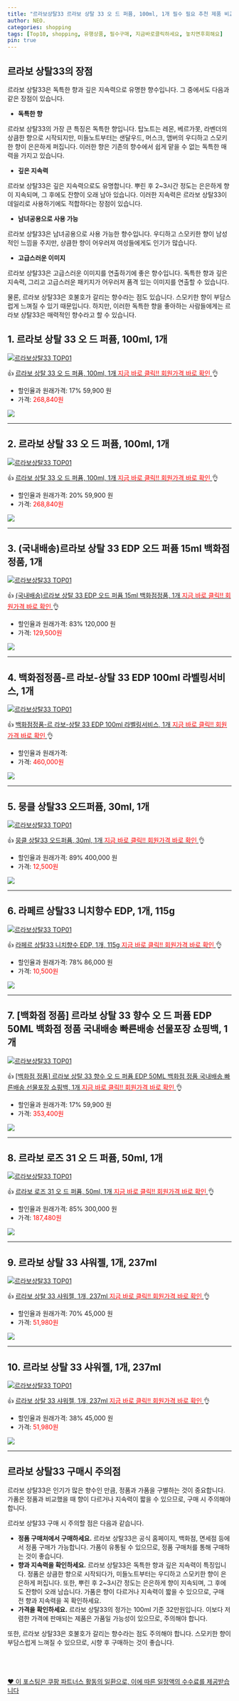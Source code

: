 ```yaml
---
title: "르라보상탈33 르라보 상탈 33 오 드 퍼퓸, 100ml, 1개 필수 필요 추천 제품 비교 최저 가격 비교 장점 구매 후기 구매평"
author: NEO.
categories: shopping
tags: [Top10, shopping, 유행상품, 필수구매, 지금바로클릭하세요, 놓치면후회해요]
pin: true
---
```

**<h2>르라보 상탈33의 장점</h2>**

르라보 상탈33은 독특한 향과 깊은 지속력으로 유명한 향수입니다. 그 중에서도 다음과 같은 장점이 있습니다.

* **독특한 향**

르라보 상탈33의 가장 큰 특징은 독특한 향입니다. 탑노트는 레몬, 베르가못, 라벤더의 상큼한 향으로 시작되지만, 미들노트부터는 샌달우드, 머스크, 앰버의 우디하고 스모키한 향이 은은하게 퍼집니다. 이러한 향은 기존의 향수에서 쉽게 맡을 수 없는 독특한 매력을 가지고 있습니다.

* **깊은 지속력**

르라보 상탈33은 깊은 지속력으로도 유명합니다. 뿌린 후 2~3시간 정도는 은은하게 향이 지속되며, 그 후에도 잔향이 오래 남아 있습니다. 이러한 지속력은 르라보 상탈33이 데일리로 사용하기에도 적합하다는 장점이 있습니다.

* **남녀공용으로 사용 가능**

르라보 상탈33은 남녀공용으로 사용 가능한 향수입니다. 우디하고 스모키한 향이 남성적인 느낌을 주지만, 상큼한 향이 어우러져 여성들에게도 인기가 많습니다.

* **고급스러운 이미지**

르라보 상탈33은 고급스러운 이미지를 연출하기에 좋은 향수입니다. 독특한 향과 깊은 지속력, 그리고 고급스러운 패키지가 어우러져 품격 있는 이미지를 연출할 수 있습니다.

물론, 르라보 상탈33은 호불호가 갈리는 향수라는 점도 있습니다. 스모키한 향이 부담스럽게 느껴질 수 있기 때문입니다. 하지만, 이러한 독특한 향을 좋아하는 사람들에게는 르라보 상탈33은 매력적인 향수라고 할 수 있습니다.

   

## 1. 르라보 상탈 33 오 드 퍼퓸, 100ml, 1개

[![르라보상탈33 TOP01](https://thumbnail6.coupangcdn.com/thumbnails/remote/490x490ex/image/vendor_inventory/ca34/f82413402e9a8e1e11fde9142227d09a66f7faca11c10647b7ce1ccc320e.png)](https://link.coupang.com/re/AFFSDP?lptag=AF3617701&subid=GithubCoopas&pageKey=6717881655&traceid=V0-153&itemId=15617369085&vendorItemId=82835192949)


👍 [르라보 상탈 33 오 드 퍼퓸, 100ml, 1개 <font color=red> 지금 바로 클릭!! 회원가격 바로 확인 </font> ](https://link.coupang.com/re/AFFSDP?lptag=AF3617701&subid=GithubCoopas&pageKey=6717881655&traceid=V0-153&itemId=15617369085&vendorItemId=82835192949) 👌 


- 할인율과 원래가격: 17%  59,900   원
- 가격: <span style='color:red'>268,840원</span>

[![](/discount_price.png)](https://link.coupang.com/re/AFFSDP?lptag=AF3617701&subid=GithubCoopas&pageKey=6717881655&traceid=V0-153&itemId=15617369085&vendorItemId=82835192949)

---


   

## 2. 르라보 상탈 33 오 드 퍼퓸, 100ml, 1개

[![르라보상탈33 TOP01](https://thumbnail6.coupangcdn.com/thumbnails/remote/490x490ex/image/vendor_inventory/ca34/f82413402e9a8e1e11fde9142227d09a66f7faca11c10647b7ce1ccc320e.png)](https://link.coupang.com/re/AFFSDP?lptag=AF3617701&subid=GithubCoopas&pageKey=6717881655&traceid=V0-153&itemId=15617369085&vendorItemId=82835192949)


👍 [르라보 상탈 33 오 드 퍼퓸, 100ml, 1개 <font color=red> 지금 바로 클릭!! 회원가격 바로 확인 </font> ](https://link.coupang.com/re/AFFSDP?lptag=AF3617701&subid=GithubCoopas&pageKey=6717881655&traceid=V0-153&itemId=15617369085&vendorItemId=82835192949) 👌 


- 할인율과 원래가격: 20%  59,900   원
- 가격: <span style='color:red'>268,840원</span>

[![](/discount_price.png)](https://link.coupang.com/re/AFFSDP?lptag=AF3617701&subid=GithubCoopas&pageKey=6717881655&traceid=V0-153&itemId=15617369085&vendorItemId=82835192949)

---


   

## 3. (국내배송)르라보 상탈 33 EDP 오드 퍼퓸 15ml 백화점정품, 1개

[![르라보상탈33 TOP01](https://thumbnail8.coupangcdn.com/thumbnails/remote/490x490ex/image/vendor_inventory/1901/36e8c57be2495c11f7d55484bcfc9fca862a2f477c2f57e876f53d557018.jpg)](https://link.coupang.com/re/AFFSDP?lptag=AF3617701&subid=GithubCoopas&pageKey=7338722392&traceid=V0-153&itemId=18856974371&vendorItemId=86125057498)


👍 [(국내배송)르라보 상탈 33 EDP 오드 퍼퓸 15ml 백화점정품, 1개 <font color=red> 지금 바로 클릭!! 회원가격 바로 확인 </font> ](https://link.coupang.com/re/AFFSDP?lptag=AF3617701&subid=GithubCoopas&pageKey=7338722392&traceid=V0-153&itemId=18856974371&vendorItemId=86125057498) 👌 


- 할인율과 원래가격: 83%  120,000   원
- 가격: <span style='color:red'>129,500원</span>

[![](/discount_price.png)](https://link.coupang.com/re/AFFSDP?lptag=AF3617701&subid=GithubCoopas&pageKey=7338722392&traceid=V0-153&itemId=18856974371&vendorItemId=86125057498)

---


   

## 4. 백화점정품-르 라보-상탈 33 EDP 100ml 라벨링서비스, 1개

[![르라보상탈33 TOP01](https://thumbnail9.coupangcdn.com/thumbnails/remote/490x490ex/image/vendor_inventory/9ee4/1fa0328d230c97e8371576787602f842c8eef1bf3bdd7dfc4089c7b43117.jpg)](https://link.coupang.com/re/AFFSDP?lptag=AF3617701&subid=GithubCoopas&pageKey=7338722392&traceid=V0-153&itemId=17603857091&vendorItemId=82653511762)


👍 [백화점정품-르 라보-상탈 33 EDP 100ml 라벨링서비스, 1개 <font color=red> 지금 바로 클릭!! 회원가격 바로 확인 </font> ](https://link.coupang.com/re/AFFSDP?lptag=AF3617701&subid=GithubCoopas&pageKey=7338722392&traceid=V0-153&itemId=17603857091&vendorItemId=82653511762) 👌 


- 할인율과 원래가격: 
- 가격: <span style='color:red'>460,000원</span>

[![](/discount_price.png)](https://link.coupang.com/re/AFFSDP?lptag=AF3617701&subid=GithubCoopas&pageKey=7338722392&traceid=V0-153&itemId=17603857091&vendorItemId=82653511762)

---


   

## 5. 뭉클 상탈33 오드퍼퓸, 30ml, 1개

[![르라보상탈33 TOP01](https://thumbnail9.coupangcdn.com/thumbnails/remote/490x490ex/image/retail/images/7814143172108424-2f7580af-3faa-4e31-b87f-eb36de7f2764.jpg)](https://link.coupang.com/re/AFFSDP?lptag=AF3617701&subid=GithubCoopas&pageKey=6746247593&traceid=V0-153&itemId=15763035429&vendorItemId=82626625705)


👍 [뭉클 상탈33 오드퍼퓸, 30ml, 1개 <font color=red> 지금 바로 클릭!! 회원가격 바로 확인 </font> ](https://link.coupang.com/re/AFFSDP?lptag=AF3617701&subid=GithubCoopas&pageKey=6746247593&traceid=V0-153&itemId=15763035429&vendorItemId=82626625705) 👌 


- 할인율과 원래가격: 89%  400,000   원
- 가격: <span style='color:red'>12,500원</span>

[![](/discount_price.png)](https://link.coupang.com/re/AFFSDP?lptag=AF3617701&subid=GithubCoopas&pageKey=6746247593&traceid=V0-153&itemId=15763035429&vendorItemId=82626625705)

---


   

## 6. 라페르 상탈33 니치향수 EDP, 1개, 115g

[![르라보상탈33 TOP01](https://thumbnail6.coupangcdn.com/thumbnails/remote/490x490ex/image/retail/images/2020/08/31/20/8/f32edbbf-4277-4e75-8632-3209e36aedca.jpg)](https://link.coupang.com/re/AFFSDP?lptag=AF3617701&subid=GithubCoopas&pageKey=2041071712&traceid=V0-153&itemId=3469869343&vendorItemId=71456208614)


👍 [라페르 상탈33 니치향수 EDP, 1개, 115g <font color=red> 지금 바로 클릭!! 회원가격 바로 확인 </font> ](https://link.coupang.com/re/AFFSDP?lptag=AF3617701&subid=GithubCoopas&pageKey=2041071712&traceid=V0-153&itemId=3469869343&vendorItemId=71456208614) 👌 


- 할인율과 원래가격: 78%  86,000   원
- 가격: <span style='color:red'>10,500원</span>

[![](/discount_price.png)](https://link.coupang.com/re/AFFSDP?lptag=AF3617701&subid=GithubCoopas&pageKey=2041071712&traceid=V0-153&itemId=3469869343&vendorItemId=71456208614)

---


   

## 7. [백화점 정품] 르라보 상탈 33 향수 오 드 퍼퓸 EDP 50ML 백화점 정품 국내배송 빠른배송 선물포장 쇼핑백, 1개

[![르라보상탈33 TOP01](https://thumbnail9.coupangcdn.com/thumbnails/remote/490x490ex/image/vendor_inventory/1757/98d071bd4f98cca72f9d541f6d4b0723248138654e20bc6f6e70da357dfe.png)](https://link.coupang.com/re/AFFSDP?lptag=AF3617701&subid=GithubCoopas&pageKey=7728237585&traceid=V0-153&itemId=20759628295&vendorItemId=87829814167)


👍 [[백화점 정품] 르라보 상탈 33 향수 오 드 퍼퓸 EDP 50ML 백화점 정품 국내배송 빠른배송 선물포장 쇼핑백, 1개 <font color=red> 지금 바로 클릭!! 회원가격 바로 확인 </font> ](https://link.coupang.com/re/AFFSDP?lptag=AF3617701&subid=GithubCoopas&pageKey=7728237585&traceid=V0-153&itemId=20759628295&vendorItemId=87829814167) 👌 


- 할인율과 원래가격: 17%  59,900   원
- 가격: <span style='color:red'>353,400원</span>

[![](/discount_price.png)](https://link.coupang.com/re/AFFSDP?lptag=AF3617701&subid=GithubCoopas&pageKey=7728237585&traceid=V0-153&itemId=20759628295&vendorItemId=87829814167)

---


   

## 8. 르라보 로즈 31 오 드 퍼퓸, 50ml, 1개

[![르라보상탈33 TOP01](https://thumbnail9.coupangcdn.com/thumbnails/remote/490x490ex/image/vendor_inventory/a102/45fd427e3025c6d25570fd602de4f27d4396854682833993fb5d850a35d1.png)](https://link.coupang.com/re/AFFSDP?lptag=AF3617701&subid=GithubCoopas&pageKey=6638384480&traceid=V0-153&itemId=15165560253&vendorItemId=82386951945)


👍 [르라보 로즈 31 오 드 퍼퓸, 50ml, 1개 <font color=red> 지금 바로 클릭!! 회원가격 바로 확인 </font> ](https://link.coupang.com/re/AFFSDP?lptag=AF3617701&subid=GithubCoopas&pageKey=6638384480&traceid=V0-153&itemId=15165560253&vendorItemId=82386951945) 👌 


- 할인율과 원래가격: 85%  300,000   원
- 가격: <span style='color:red'>187,480원</span>

[![](/discount_price.png)](https://link.coupang.com/re/AFFSDP?lptag=AF3617701&subid=GithubCoopas&pageKey=6638384480&traceid=V0-153&itemId=15165560253&vendorItemId=82386951945)

---


   

## 9. 르라보 상탈 33 샤워젤, 1개, 237ml

[![르라보상탈33 TOP01](https://thumbnail8.coupangcdn.com/thumbnails/remote/490x490ex/image/vendor_inventory/065e/109bb9d929b779b86458a3a6baf4d3b1cbf009e8f24afc81633262ea9f3b.jpg)](https://link.coupang.com/re/AFFSDP?lptag=AF3617701&subid=GithubCoopas&pageKey=7077301872&traceid=V0-153&itemId=17594768850&vendorItemId=84761146617)


👍 [르라보 상탈 33 샤워젤, 1개, 237ml <font color=red> 지금 바로 클릭!! 회원가격 바로 확인 </font> ](https://link.coupang.com/re/AFFSDP?lptag=AF3617701&subid=GithubCoopas&pageKey=7077301872&traceid=V0-153&itemId=17594768850&vendorItemId=84761146617) 👌 


- 할인율과 원래가격: 70%  45,000   원
- 가격: <span style='color:red'>51,980원</span>

[![](/discount_price.png)](https://link.coupang.com/re/AFFSDP?lptag=AF3617701&subid=GithubCoopas&pageKey=7077301872&traceid=V0-153&itemId=17594768850&vendorItemId=84761146617)

---


   

## 10. 르라보 상탈 33 샤워젤, 1개, 237ml

[![르라보상탈33 TOP01](https://thumbnail8.coupangcdn.com/thumbnails/remote/490x490ex/image/vendor_inventory/065e/109bb9d929b779b86458a3a6baf4d3b1cbf009e8f24afc81633262ea9f3b.jpg)](https://link.coupang.com/re/AFFSDP?lptag=AF3617701&subid=GithubCoopas&pageKey=7077301872&traceid=V0-153&itemId=17594768850&vendorItemId=84761146617)


👍 [르라보 상탈 33 샤워젤, 1개, 237ml <font color=red> 지금 바로 클릭!! 회원가격 바로 확인 </font> ](https://link.coupang.com/re/AFFSDP?lptag=AF3617701&subid=GithubCoopas&pageKey=7077301872&traceid=V0-153&itemId=17594768850&vendorItemId=84761146617) 👌 


- 할인율과 원래가격: 38%  45,000   원
- 가격: <span style='color:red'>51,980원</span>

[![](/discount_price.png)](https://link.coupang.com/re/AFFSDP?lptag=AF3617701&subid=GithubCoopas&pageKey=7077301872&traceid=V0-153&itemId=17594768850&vendorItemId=84761146617)

---
**<h2>르라보 상탈33 구매시 주의점</h2>**

르라보 상탈33은 인기가 많은 향수인 만큼, 정품과 가품을 구별하는 것이 중요합니다. 가품은 정품과 비교했을 때 향이 다르거나 지속력이 짧을 수 있으므로, 구매 시 주의해야 합니다.

르라보 상탈33 구매 시 주의할 점은 다음과 같습니다.

* **정품 구매처에서 구매하세요.** 르라보 상탈33은 공식 홈페이지, 백화점, 면세점 등에서 정품 구매가 가능합니다. 가품이 유통될 수 있으므로, 정품 구매처를 통해 구매하는 것이 좋습니다.
* **향과 지속력을 확인하세요.** 르라보 상탈33은 독특한 향과 깊은 지속력이 특징입니다. 정품은 상큼한 향으로 시작되다가, 미들노트부터는 우디하고 스모키한 향이 은은하게 퍼집니다. 또한, 뿌린 후 2~3시간 정도는 은은하게 향이 지속되며, 그 후에도 잔향이 오래 남습니다. 가품은 향이 다르거나 지속력이 짧을 수 있으므로, 구매 전 향과 지속력을 꼭 확인하세요.
* **가격을 확인하세요.** 르라보 상탈33의 정가는 100ml 기준 32만원입니다. 이보다 저렴한 가격에 판매되는 제품은 가품일 가능성이 있으므로, 주의해야 합니다.

또한, 르라보 상탈33은 호불호가 갈리는 향수라는 점도 주의해야 합니다. 스모키한 향이 부담스럽게 느껴질 수 있으므로, 시향 후 구매하는 것이 좋습니다.<br><br><br><br><br> [ ❤  이 포스팅은 쿠팡 파트너스 활동의 일환으로, 이에 따른 일정액의 수수료를 제공받습니다](https://link.coupang.com/a/bcEFyh)